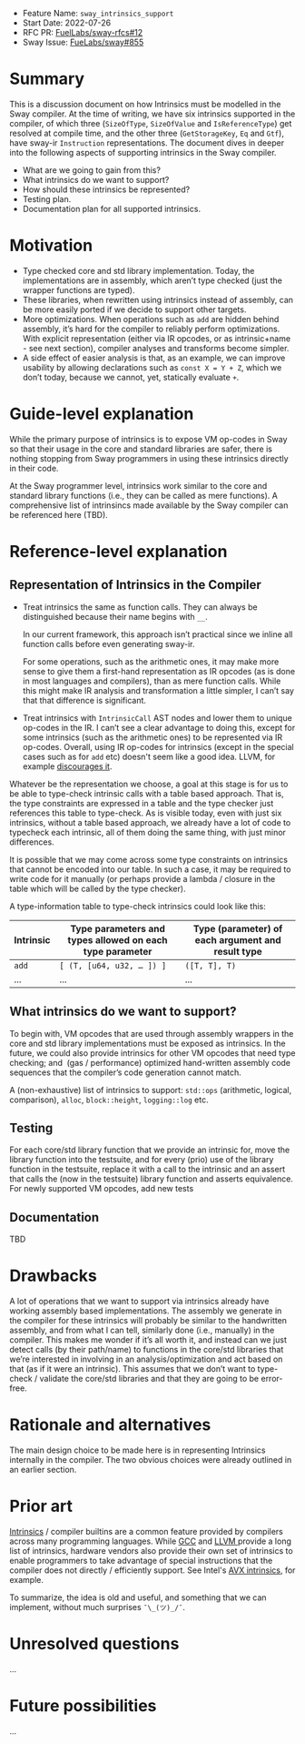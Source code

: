 - Feature Name: `sway_intrinsics_support`
- Start Date: 2022-07-26
- RFC PR: [FuelLabs/sway-rfcs#12](https://github.com/FuelLabs/sway-rfcs/pull/12)
- Sway Issue: [FueLabs/sway#855](https://github.com/FuelLabs/sway/issues/855)

# Summary

[summary]: #summary

This is a discussion document on how Intrinsics must be modelled in the Sway compiler. At the time of writing, we have six intrinsics supported in the compiler, of which three (`SizeOfType`, `SizeOfValue` and `IsReferenceType`) get resolved at compile time, and the other three (`GetStorageKey`, `Eq` and `Gtf`),  have sway-ir `Instruction` representations. The document dives in deeper into the following aspects of supporting intrinsics in the Sway compiler.

- What are we going to gain from this?
- What intrinsics do we want to support?
- How should these intrinsics be represented?
- Testing plan.
- Documentation plan for all supported intrinsics.

# Motivation

[motivation]: #motivation
- Type checked core and std library implementation. Today, the implementations are in assembly, which aren’t type checked (just the wrapper functions are typed).
- These libraries, when rewritten using intrinsics instead of assembly, can be more easily ported if we decide to support other targets.
- More optimizations. When operations such as `add` are hidden behind assembly, it’s hard for the compiler to reliably perform optimizations. With explicit representation (either via IR opcodes, or as intrinsic+name - see next section), compiler analyses and transforms become simpler.
- A side effect of easier analysis is that, as an example, we can improve usability by allowing declarations such as `const X = Y + Z`, which we don’t today, because we cannot, yet, statically evaluate `+`.

# Guide-level explanation

[guide-level-explanation]: #guide-level-explanation

While the primary purpose of intrinsics is to expose VM op-codes
in Sway so that their usage in the core and standard libraries are
safer, there is nothing stopping from Sway programmers in using
these intrinsics directly in their code.

At the Sway programmer level, intrinsics work similar to the core and
standard library functions (i.e., they can be called as mere functions).
A comprehensive list of intrinsincs made available by the Sway compiler
can be referenced here (TBD).

# Reference-level explanation

[reference-level-explanation]: #reference-level-explanation

## Representation of Intrinsics in the Compiler
- Treat intrinsics the same as function calls. They can always be
  distinguished because their name begins with `__`.

  In our current framework, this approach isn’t practical since we inline all function calls before even generating sway-ir.

  For some operations, such as the arithmetic ones, it may make more sense to give them a first-hand representation as IR opcodes (as is done in most languages and compilers), than as mere function calls. While this might make IR analysis and transformation a little simpler, I can’t say that that difference is significant.

- Treat intrinsics with `IntrinsicCall` AST nodes and lower them to
  unique op-codes in the IR. I can’t see a clear advantage to doing
  this, except for some intrinsics (such as the arithmetic ones) to
  be represented via IR op-codes. Overall, using IR op-codes for
  intrinsics (except in the special cases such as for `add` etc)
  doesn't seem like a good idea. LLVM, for example
  [discourages it](https://llvm.org/docs/ExtendingLLVM.html#introduction-and-warning).

Whatever be the representation we choose, a goal at this stage is for us to be able to type-check intrinsic calls with a table based approach. That is, the type constraints are expressed in a table and the type checker just references this table to type-check. As is visible today, even with just six intrinsics, without a table based approach, we already have a lot of code to typecheck each intrinsic, all of them doing the same thing, with just minor differences.

It is possible that we may come across some type constraints on intrinsics that cannot be encoded into our table. In such a case, it may be required to write code for it manually (or perhaps provide a lambda / closure in the table which will be called by the type checker).

A type-information table to type-check intrinsics could look like this:

| Intrinsic | Type parameters and types allowed on each type parameter |Type (parameter) of each argument and result type |
| ----------- | ----------- | ----------- |
| `add`       | `[ (T, [u64, u32, … ]) ]`   | `([T, T], T)` |
|  ...        |    ...      |  ...        |


## What intrinsics do we want to support?
To begin with, VM opcodes that are used through assembly wrappers in the core and std library implementations must be exposed as intrinsics. In the future, we could also provide intrinsics for other VM opcodes that need type checking; and  (gas / performance) optimized hand-written assembly code sequences that the compiler’s code generation cannot match.

A (non-exhaustive) list of intrinsics to support: `std::ops` (arithmetic, logical, comparison), `alloc`, `block::height`, `logging::log` etc.

## Testing
For each core/std library function that we provide an intrinsic for, move the library function into the testsuite, and for every (prio) use of the library function in the testsuite, replace it with a call to the intrinsic and an assert that calls the (now in the testsuite) library function and asserts equivalence. For newly supported VM opcodes, add new tests

## Documentation
TBD

# Drawbacks

[drawbacks]: #drawbacks

A lot of operations that we want to support via intrinsics already have working assembly based implementations. The assembly we generate in the compiler for these intrinsics will probably be similar to the handwritten assembly, and from what I can tell, similarly done (i.e., manually) in the compiler. This makes me wonder if it’s all worth it, and instead can we just detect calls (by their path/name) to functions in the core/std libraries that we’re interested in involving in an analysis/optimization and act based on that (as if it were an intrinsic). This assumes that we don’t want to type-check / validate the core/std libraries and that they are going to be error-free.

# Rationale and alternatives

[rationale-and-alternatives]: #rationale-and-alternatives

The main design choice to be made here is in representing Intrinsics
internally in the compiler. The two obvious choices were already
outlined in an earlier section.

# Prior art

[prior-art]: #prior-art

[Intrinsics](https://en.wikipedia.org/wiki/Intrinsic_function) / compiler builtins are a common feature provided by compilers across
many programming languages. While [GCC](https://gcc.gnu.org/onlinedocs/gcc-4.9.2/gcc/Other-Builtins.html#Other-Builtins) and [LLVM ](https://llvm.org/docs/ExtendingLLVM.html) provide a long list of
intrinsics, hardware vendors also provide their own set of intrinsics
to enable programmers to take advantage of special instructions
that the compiler does not directly / efficiently support. See
Intel's [AVX intrinsics](https://www.intel.com/content/www/us/en/develop/documentation/cpp-compiler-developer-guide-and-reference/top/compiler-reference/intrinsics/intrinsics-for-intel-advanced-vector-extensions/details-of-avx-intrinsics.html), for example.

To summarize, the idea is old and useful, and something that we can implement, without much surprises `¯\_(ツ)_/¯`. 

# Unresolved questions

[unresolved-questions]: #unresolved-questions

...

# Future possibilities

[future-possibilities]: #future-possibilities

...